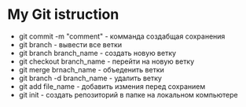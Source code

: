 # My Git istruction
* git commit -m "comment" - комманда создабщая сохранения
* git branch - вывести все ветки
* git branch branch_name - создать новую ветку
* git checkout branch_name - перейти на новую ветку
* git merge brnach_name - объеденить ветки
* git branch -d branch_name - удалить ветку
* git add file_name - добавить измения перед сохранием
* git init - создать репозиторий в папке на локальном компьютере
